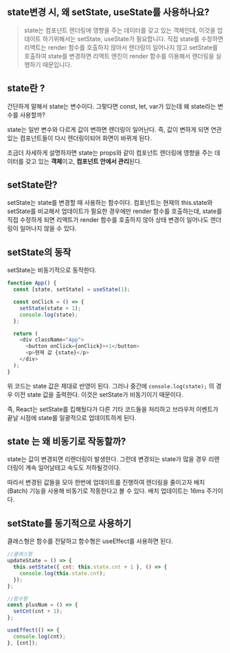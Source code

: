 ## state변경 시, 왜 setState, useState를 사용하나요?

> state는 컴포넌트 렌더링에 영향을 주는 데이터를 갖고 있는 객체인데, 이것을 업데이트 하기위해서는 setState, useState가 필요합니다. 직접 state를 수정하면 리액트는 render 함수를 호출하지 않아서 렌더링이 일어나지 않고 setState를 호출하여 state를 변경하면 리액트 엔진이 render 함수를 이용해서 렌더링을 실행하기 때문입니다.

## state란 ?

간단하게 말해서 state는 변수이다. 그렇다면 const, let, var가 있는데 왜 state라는 변수를 사용할까?

state는 일반 변수와 다르게 값이 변하면 렌더링이 일어난다. 즉, 값이 변하게 되면 연관있는 컴포넌트들이 다시 렌더링이되어 화면이 바뀌게 된다.

조금더 자세하게 설명하자면 state는 props와 같이 컴포넌트 렌더링에 영향을 주는 데이터를 갖고 있는 **객체**이고, **컴포넌트 안에서 관리**된다.

## setState란?

setState는 state를 변경할 때 사용하는 함수이다. 컴포넌트는 현재의 this.state와 setState를 비교해서 업데이트가 필요한 경우에만 render 함수를 호출하는데, state를 직접 수정하게 되면 리액트가 render 함수를 호출하지 않아 상태 변경이 일어나도 렌더링이 일어나지 않을 수 있다.

## setState의 동작

setState는 비동기적으로 동작한다.

```javascript
function App() {
  const [state, setState] = useState(1);

  const onClick = () => {
    setState(state + 1);
    console.log(state);
  };

  return (
    <div className="App">
      <button onClick={onClick}>+1</button>
      <p>현재 값 {state}</p>
    </div>
  );
}
```

위 코드는 state 값은 제대로 반영이 된다. 그러나 중간에 `console.log(state);` 의 경우 이전 state 값을 출력한다. 이것은 setState가 비동기이기 때문이다.

즉, React는 setState를 킵해뒀다가 다른 기타 코드들을 처리하고 브라우저 이벤트가 끝날 시점에 state를 일괄적으로 업데이트하게 된다.

## state 는 왜 비동기로 작동할까?

state는 값이 변경되면 리렌더링이 발생한다. 그런데 변경되는 state가 많을 경우 리렌더링이 계속 일어날테고 속도도 저하될것이다.

따라서 변경된 값들을 모아 한번에 업데이트를 진행하여 렌더링을 줄이고자 배치(Batch) 기능을 사용해 비동기로 작동한다고 볼 수 있다. 배치 업데이트는 16ms 주기이다.

## setState를 동기적으로 사용하기

클래스형은 함수를 전달하고 함수형은 useEffect를 사용하면 된다.

```javascript
//클래스형
updateState = () => {
  this.setState({ cnt: this.state.cnt + 1 }, () => {
    console.log(this.state.cnt);
  });
};

//함수형
const plusNum = () => {
  setCnt(cnt + 1);
};

useEffect(() => {
  console.log(cnt);
}, [cnt]);
```
